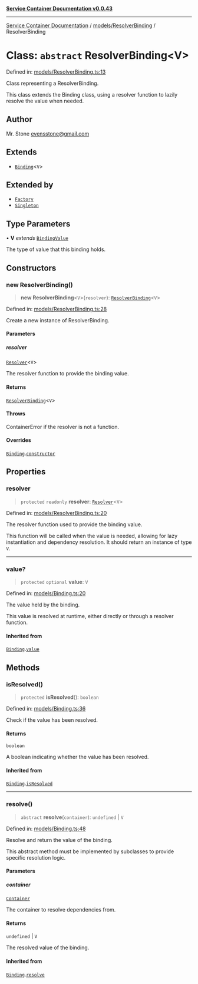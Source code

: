 [**Service Container Documentation v0.0.43**](../../../README.md)

***

[Service Container Documentation](../../../modules.md) / [models/ResolverBinding](../README.md) / ResolverBinding

# Class: `abstract` ResolverBinding\<V\>

Defined in: [models/ResolverBinding.ts:13](https://github.com/stonemjs/service-container/blob/020e91c7b464b5fa785c869702b6bef84b206d51/src/models/ResolverBinding.ts#L13)

Class representing a ResolverBinding.

This class extends the Binding class, using a resolver function to lazily resolve the value when needed.

## Author

Mr. Stone <evensstone@gmail.com>

## Extends

- [`Binding`](../../Binding/classes/Binding.md)\<`V`\>

## Extended by

- [`Factory`](../../Factory/classes/Factory.md)
- [`Singleton`](../../Singleton/classes/Singleton.md)

## Type Parameters

• **V** *extends* [`BindingValue`](../../../declarations/type-aliases/BindingValue.md)

The type of value that this binding holds.

## Constructors

### new ResolverBinding()

> **new ResolverBinding**\<`V`\>(`resolver`): [`ResolverBinding`](ResolverBinding.md)\<`V`\>

Defined in: [models/ResolverBinding.ts:28](https://github.com/stonemjs/service-container/blob/020e91c7b464b5fa785c869702b6bef84b206d51/src/models/ResolverBinding.ts#L28)

Create a new instance of ResolverBinding.

#### Parameters

##### resolver

[`Resolver`](../../../declarations/type-aliases/Resolver.md)\<`V`\>

The resolver function to provide the binding value.

#### Returns

[`ResolverBinding`](ResolverBinding.md)\<`V`\>

#### Throws

ContainerError if the resolver is not a function.

#### Overrides

[`Binding`](../../Binding/classes/Binding.md).[`constructor`](../../Binding/classes/Binding.md#constructors)

## Properties

### resolver

> `protected` `readonly` **resolver**: [`Resolver`](../../../declarations/type-aliases/Resolver.md)\<`V`\>

Defined in: [models/ResolverBinding.ts:20](https://github.com/stonemjs/service-container/blob/020e91c7b464b5fa785c869702b6bef84b206d51/src/models/ResolverBinding.ts#L20)

The resolver function used to provide the binding value.

This function will be called when the value is needed, allowing for lazy instantiation
and dependency resolution. It should return an instance of type `V`.

***

### value?

> `protected` `optional` **value**: `V`

Defined in: [models/Binding.ts:20](https://github.com/stonemjs/service-container/blob/020e91c7b464b5fa785c869702b6bef84b206d51/src/models/Binding.ts#L20)

The value held by the binding.

This value is resolved at runtime, either directly or through a resolver function.

#### Inherited from

[`Binding`](../../Binding/classes/Binding.md).[`value`](../../Binding/classes/Binding.md#value-1)

## Methods

### isResolved()

> `protected` **isResolved**(): `boolean`

Defined in: [models/Binding.ts:36](https://github.com/stonemjs/service-container/blob/020e91c7b464b5fa785c869702b6bef84b206d51/src/models/Binding.ts#L36)

Check if the value has been resolved.

#### Returns

`boolean`

A boolean indicating whether the value has been resolved.

#### Inherited from

[`Binding`](../../Binding/classes/Binding.md).[`isResolved`](../../Binding/classes/Binding.md#isresolved)

***

### resolve()

> `abstract` **resolve**(`container`): `undefined` \| `V`

Defined in: [models/Binding.ts:48](https://github.com/stonemjs/service-container/blob/020e91c7b464b5fa785c869702b6bef84b206d51/src/models/Binding.ts#L48)

Resolve and return the value of the binding.

This abstract method must be implemented by subclasses to provide specific resolution logic.

#### Parameters

##### container

[`Container`](../../../Container/classes/Container.md)

The container to resolve dependencies from.

#### Returns

`undefined` \| `V`

The resolved value of the binding.

#### Inherited from

[`Binding`](../../Binding/classes/Binding.md).[`resolve`](../../Binding/classes/Binding.md#resolve)
